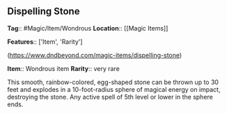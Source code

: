 ## Dispelling Stone
**Tag**:: #Magic/Item/Wondrous
**Location**:: [[Magic Items]]

**Features**:: ['Item', 'Rarity']

(https://www.dndbeyond.com/magic-items/dispelling-stone)

**Item**:: Wondrous item
**Rarity**:: very rare

This smooth, rainbow-colored, egg-shaped stone can be thrown up to 30 feet and explodes in a 10-foot-radius sphere of magical energy on impact, destroying the stone. Any active spell of 5th level or lower in the sphere ends.